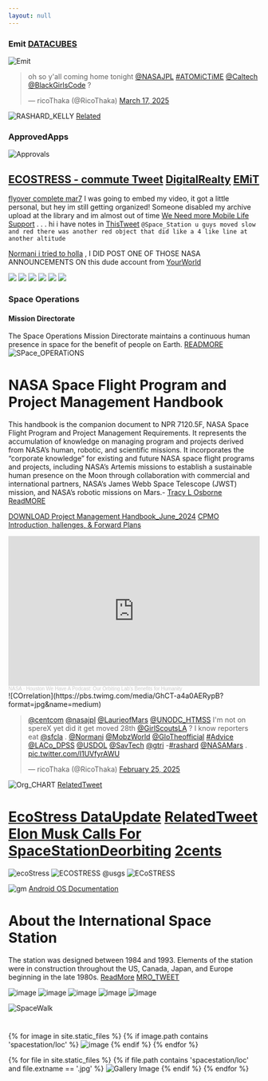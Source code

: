 ```yaml
---
layout: null
---
```


### Emit [DATACUBES](https://x.com/RicoThaka/status/1901710981929255183)
![Emit](https://photojournal.jpl.nasa.gov/jpegMod/PIA25427_modest.jpg)


<blockquote class="twitter-tweet" data-media-max-width="560"><p lang="en" dir="ltr">oh so y&#39;all coming home tonight <a href="https://twitter.com/NASAJPL?ref_src=twsrc%5Etfw">@NASAJPL</a> <a href="https://twitter.com/hashtag/ATOMiCTiME?src=hash&amp;ref_src=twsrc%5Etfw">#ATOMiCTiME</a> <a href="https://twitter.com/Caltech?ref_src=twsrc%5Etfw">@Caltech</a> <a href="https://twitter.com/BlackGirlsCode?ref_src=twsrc%5Etfw">@BlackGirlsCode</a> ?</p>&mdash; ricoThaka (@RicoThaka) <a href="https://twitter.com/RicoThaka/status/1901744272715690418?ref_src=twsrc%5Etfw">March 17, 2025</a></blockquote> <script async src="https://platform.twitter.com/widgets.js" charset="utf-8"></script>


![RASHARD_KELLY](https://pbs.twimg.com/media/GjxYDuyaMAA0djB?format=jpg&name=large) [Related](https://x.com/RicoThaka/status/1890482876858167405)
### ApprovedApps
![Approvals](https://pbs.twimg.com/media/GkLRn7NaIAAnGPr?format=jpg&name=large)

[ECOSTRESS - commute Tweet](https://x.com/RicoThaka/status/1835053132394717537) [DigitalRealty](https://x.com/RicoThaka/status/1879959480160731391) [EMiT](https://x.com/RicoThaka/status/1890483895797211532)
---
[flyover complete mar7](https://x.com/RicoThaka/status/1898367379656085867) I was going to embed my video, it got a little personal, but hey im still getting organized! Someone disabled my archive upload at the library and im almost out of time [We Need more Mobile  Life Support](https://x.com/RicoThaka/status/1898380902025105732) . . . hi i have notes in [ThisTweet](https://x.com/RicoThaka/status/1898359489927012434) 
`@Space_Station u guys moved slow and red there was another red object that did like a 4 like line at another altitude `

[Normani i tried to holla](https://x.com/RicoThaka/status/1898360662834692356) , I DID POST ONE OF THOSE NASA ANNOUNCEMENTS ON  this dude account from [YourWorld](https://x.com/RicoThaka/status/1898357610417365129)

<div class="tupperware">

<img src="https://pbs.twimg.com/media/GlhQ6X8WMAA5uU7?format=jpg&name=medium" />
<img src="https://pbs.twimg.com/media/GlhUw6CaIAALIA4?format=jpg&name=medium" />
<img src="https://pbs.twimg.com/media/GlhTP6EboAAPXLJ?format=jpg&name=medium" />
<img src="https://pbs.twimg.com/media/GlhUw6CaIAALIA4?format=jpg&name=medium" />
<img src="https://pbs.twimg.com/media/Glhm_9kXAAAnFLt?format=jpg&name=medium" />
<img src="https://pbs.twimg.com/media/F9aJ2lTagAAw6D_?format=jpg&name=large" />
</div>


### Space Operations 
#### Mission Directorate
The Space Operations Mission Directorate maintains a continuous human presence in space for the benefit of people on Earth. [READMORE](https://www.nasa.gov/reference/space-operations-mission-directorate/)
![SPace_OPERATiONS](https://www.nasa.gov/wp-content/uploads/2020/11/iss-7.jpg)

# NASA Space Flight Program and Project Management Handbook
This handbook is the companion document to NPR 7120.5F, NASA Space Flight Program and Project Management Requirements. It represents the accumulation of knowledge on managing program and projects derived from NASA’s human, robotic, and scientific missions. It incorporates the “corporate knowledge” for existing and future NASA space flight programs and projects, including NASA’s Artemis missions to establish a sustainable human presence on the Moon through collaboration with commercial and international partners, NASA’s James Webb Space Telescope (JWST) mission, and NASA’s robotic missions on Mars.- [Tracy L Osborne](https://www.linkedin.com/in/tracy-osborne-b291a21a) [ReadMORE](https://ntrs.nasa.gov/citations/20220009501)

[DOWNLOAD Project Management Handbook_June_2024](https://ntrs.nasa.gov/api/citations/20220009501/downloads/PM%20Handbook_June%202024.pdf)
[CPMO Introduction, hallenges, & Forward Plans](https://explorers.larc.nasa.gov/2021APMIDEX/pdf_files/Overview_CPMO_PI_Forum_2022.pdf) 

<iframe width="100%" height="300" scrolling="no" frameborder="no" allow="autoplay" src="https://w.soundcloud.com/player/?url=https%3A//api.soundcloud.com/tracks/1937264504&color=%23ff5500&auto_play=false&hide_related=false&show_comments=true&show_user=true&show_reposts=false&show_teaser=true&visual=true"></iframe><div style="font-size: 10px; color: #cccccc;line-break: anywhere;word-break: normal;overflow: hidden;white-space: nowrap;text-overflow: ellipsis; font-family: Interstate,Lucida Grande,Lucida Sans Unicode,Lucida Sans,Garuda,Verdana,Tahoma,sans-serif;font-weight: 100;"><a href="https://soundcloud.com/nasa" title="NASA" target="_blank" style="color: #cccccc; text-decoration: none;">NASA</a> · <a href="https://soundcloud.com/nasa/ep358_benefits-to-humanity_r2" title="Houston We Have A Podcast: Our Orbiting Lab&#x27;s Benefits for Humanity" target="_blank" style="color: #cccccc; text-decoration: none;">Houston We Have A Podcast: Our Orbiting Lab&#x27;s Benefits for Humanity</a></div>
![COrrelation](https://pbs.twimg.com/media/GhCT-a4a0AERypB?format=jpg&name=medium)
<blockquote class="twitter-tweet" data-media-max-width="560"><p lang="en" dir="ltr"><a href="https://twitter.com/CENTCOM?ref_src=twsrc%5Etfw">@centcom</a> <a href="https://twitter.com/NASAJPL?ref_src=twsrc%5Etfw">@nasajpl</a> <a href="https://twitter.com/LaurieofMars?ref_src=twsrc%5Etfw">@LaurieofMars</a> <a href="https://twitter.com/UNODC_HTMSS?ref_src=twsrc%5Etfw">@UNODC_HTMSS</a> I&#39;m not on spereX yet did it get moved 28th <a href="https://twitter.com/GirlScoutsLA?ref_src=twsrc%5Etfw">@GirlScoutsLA</a> ? I know reporters eat <a href="https://twitter.com/SFCLA?ref_src=twsrc%5Etfw">@sfcla</a> . <a href="https://twitter.com/Normani?ref_src=twsrc%5Etfw">@Normani</a> <a href="https://twitter.com/MobzWorld?ref_src=twsrc%5Etfw">@MobzWorld</a> <a href="https://twitter.com/GloTheofficial?ref_src=twsrc%5Etfw">@GloTheofficial</a> <a href="https://twitter.com/hashtag/Advice?src=hash&amp;ref_src=twsrc%5Etfw">#Advice</a> <a href="https://twitter.com/LACo_DPSS?ref_src=twsrc%5Etfw">@LACo_DPSS</a> <a href="https://twitter.com/USDOL?ref_src=twsrc%5Etfw">@USDOL</a> <a href="https://twitter.com/SavTech?ref_src=twsrc%5Etfw">@SavTech</a> <a href="https://twitter.com/GTRI?ref_src=twsrc%5Etfw">@gtri</a> -<a href="https://twitter.com/hashtag/rashard?src=hash&amp;ref_src=twsrc%5Etfw">#rashard</a> <a href="https://twitter.com/NASAMars?ref_src=twsrc%5Etfw">@NASAMars</a> . <a href="https://t.co/I1UVfyrAWU">pic.twitter.com/I1UVfyrAWU</a></p>&mdash; ricoThaka (@RicoThaka) <a href="https://twitter.com/RicoThaka/status/1894464082205626535?ref_src=twsrc%5Etfw">February 25, 2025</a></blockquote> <script async src="https://platform.twitter.com/widgets.js" charset="utf-8"></script>



![Org_CHART](https://www.nasa.gov/wp-content/uploads/2023/06/somd-org-chart-2025.png)
[RelatedTweet](https://x.com/genejm29/status/1783503580504195441)
# [EcoStress DataUpdate](https://x.com/RicoThaka/status/1893454797858050098) [RelatedTweet](https://x.com/RicoThaka/status/1893453710568648891) [Elon Musk Calls For SpaceStationDeorbiting](https://x.com/ABC/status/1893441128776581220) [2cents](https://x.com/RicoThaka/status/1893452333113319826)
![ecoStress](https://pbs.twimg.com/media/Gkbm_y1boAACZfw?format=jpg&name=large)
![ECOSTRESS @usgs](https://pbs.twimg.com/media/Gkbl3sfWkAUC3Xz?format=jpg&name=large)
![ECoSTRESS](https://pbs.twimg.com/media/GkbkxS4XUAECq2M?format=jpg&name=large)

![gm](https://pbs.twimg.com/media/GhSU9XGbMAAJ19z?format=jpg&name=large)
[Android OS Documentation](https://source.android.com/docs)
# About the International Space Station
The station was designed between 1984 and 1993. Elements of the station were in construction throughout the US, Canada, Japan, and Europe beginning in the late 1980s. [ReadMore](https://www.nasa.gov/international-space-station/) [MRO_TWEET](https://x.com/RicoThaka/status/1760472287265038367)


<img src="https://raw.githubusercontent.com/ricoThaka/compiling/refs/heads/master/assets/spacestation/loc/master-pnp-ppmsca-62900-62978u.jpg" alt="image" />
          


<img src="https://raw.githubusercontent.com/ricoThaka/compiling/refs/heads/master/assets/spacestation/loc/master-pnp-ppmsca-62900-62981u.jpg" alt="image" />



<img src="https://raw.githubusercontent.com/ricoThaka/compiling/refs/heads/master/assets/spacestation/loc/master-pnp-ppmsca-63400-63497u.jpg" alt="image" />



<img src="https://raw.githubusercontent.com/ricoThaka/compiling/refs/heads/master/assets/spacestation/loc/master-pnp-ppmsca-63500-63504u.jpg" alt="image" />

<img src="https://raw.githubusercontent.com/ricoThaka/compiling/refs/heads/master/assets/spacestation/loc/master-pnp-ppmsca-62600-62669u.jpg" alt="image" />

![SpaceWalk](https://www.nasa.gov/wp-content/uploads/2022/12/51476067951-e10dfb6875-o-1.jpg)
# 

{% for image in site.static_files %}
    {% if image.path contains 'spacestation/loc' %}
        <img src="https://raw.githubusercontent.com/ricoThaka/compiling/refs/heads/master{{ image.path }}" alt="image" />
    {% endif %}
{% endfor %}
<div >
  {% for file in site.static_files %}
      {% if file.path contains 'spacestation/loc' and file.extname == '.jpg' %}
          <img src="{{ file.path }}" alt="Gallery Image">
      {% endif %}
  {% endfor %}
</div>
